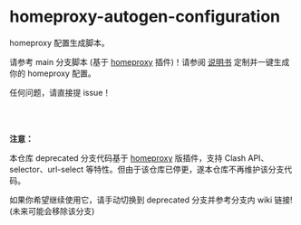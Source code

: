 # homeproxy-autogen-configuration



homeproxy 配置生成脚本。

请参考 main 分支脚本 (基于 [homeproxy](https://github.com/immortalwrt/homeproxy) 插件)！请参阅 [说明书](https://thisisian-w.github.io/2024/10/30/homeproxy-one-click-configure-scripts) 定制并一键生成你的 homeproxy 配置。

任何问题，请直接提 issue！

<br/>

<br/>

**注意：**

本仓库 deprecated 分支代码基于 [homeproxy](https://github.com/muink/homeproxy) 版插件，支持 Clash API、selector、url-select 等特性。但由于该仓库已停更，遂本仓库不再维护该分支代码。

如果你希望继续使用它，请手动切换到 deprecated 分支并参考分支内 wiki 链接! (未来可能会移除该分支)
